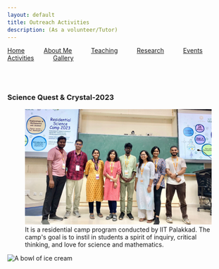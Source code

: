 ```yaml
---
layout: default
title: Outreach Activities
description: (As a volunteer/Tutor)
---
```




<p allign="right"> <a href="index">Home</a> &nbsp; &nbsp; &nbsp; &nbsp; &nbsp; <a href="about">About Me</a>  &nbsp; &nbsp; &nbsp; &nbsp; &nbsp;   <a href="teaching">Teaching</a> &nbsp; &nbsp; &nbsp; &nbsp; &nbsp; <a href="research">Research</a> &nbsp; &nbsp; &nbsp; &nbsp; &nbsp; <a href="event">Events</a> &nbsp; &nbsp; &nbsp; &nbsp; &nbsp; <a href="activities">Activities</a> &nbsp; &nbsp; &nbsp; &nbsp; &nbsp; <a href="gallery">Gallery</a>   </p>



<br/><br/> 

### Science Quest & Crystal-2023 

<figure class="image">
  <img src="images/science.jpg" alt="sciencequest" >
  <figcaption> It is a residential camp program conducted by IIT Palakkad. The camp's goal is to instil in students a spirit of inquiry, critical thinking, and love for science and mathematics. </figcaption>
</figure>

![A bowl of ice cream](https://example.com/image_1.jpg "This is a delicious bowl of ice cream.")
